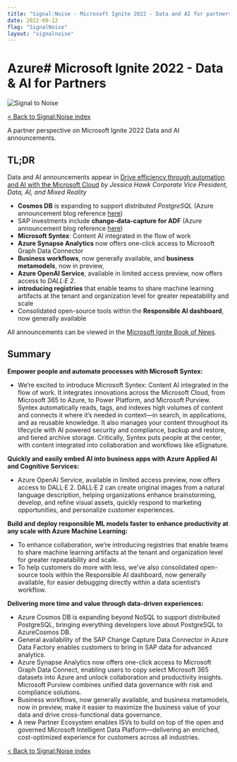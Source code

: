 ```yaml
---
title: "Signal:Noise - Microsoft Ignite 2022 - Data and AI for partners"
date: 2022-09-12
flag: "SignalNoise"
layout: "signalnoise"
---
```


# Azure# Microsoft Ignite 2022 - Data & AI for Partners

![Signal to Noise](/PartnerCrucible/Library/signaltonoise-msignite2022.png)

[< Back to Signal:Noise index](/PartnerCrucible/SignaltoNoise)

A partner perspective on Microsoft Ignite 2022 Data and AI announcements.

## TL;DR

Data and AI announcements appear in [Drive efficiency through automation and AI with the Microsoft Cloud](https://azure.microsoft.com/en-ca/blog/drive-efficiency-through-automation-and-ai-with-the-microsoft-cloud/) *by Jessica Hawk Corporate Vice President, Data, AI, and Mixed Reality*


* **Cosmos DB** is expanding to support *distributed PostgreSQL* (Azure announcement blog reference [here](https://azure.microsoft.com/en-ca/blog/how-microsoft-azure-helps-drive-agility-and-optimization-for-your-business/))
* SAP investments include **change-data-capture for ADF** (Azure announcement blog reference [here](https://azure.microsoft.com/en-ca/blog/how-microsoft-azure-helps-drive-agility-and-optimization-for-your-business/))
* **Microsoft Syntex**: Content AI integrated in the flow of work
* **Azure Synapse Analytics** now offers one-click access to Microsoft Graph Data Connector
* **Business workflows**, now generally available, and **business metamodels**, now in preview,
* **Azure OpenAI Service**, available in limited access preview, now offers access to *DALL·E 2*.
* **introducing registries** that enable teams to share machine learning artifacts at the tenant and organization level for greater repeatability and scale
* Consolidated open-source tools within the **Responsible AI dashboard**, now generally available


All announcements can be viewed in the [Microsoft Ignite Book of News](https://news.microsoft.com/ignite-2022-book-of-news/).

## Summary

**Empower people and automate processes with Microsoft Syntex:**
* We’re excited to introduce Microsoft Syntex: Content AI integrated in the flow of work. It integrates innovations across the Microsoft Cloud, from Microsoft 365 to Azure, to Power Platform, and Microsoft Purview. Syntex automatically reads, tags, and indexes high volumes of content and connects it where it’s needed in context—in search, in applications, and as reusable knowledge. It also manages your content throughout its lifecycle with AI powered security and compliance, backup and restore, and tiered archive storage. Critically, Syntex puts people at the center, with content integrated into collaboration and workflows like eSignature.

**Quickly and easily embed AI into business apps with Azure Applied AI and Cognitive Services:**
* Azure OpenAI Service, available in limited access preview, now offers access to DALL·E 2. DALL·E 2 can create original images from a natural language description, helping organizations enhance brainstorming, develop, and refine visual assets, quickly respond to marketing opportunities, and personalize customer experiences.

**Build and deploy responsible ML models faster to enhance productivity at any scale with Azure Machine Learning:**
* To enhance collaboration, we’re introducing registries that enable teams to share machine learning artifacts at the tenant and organization level for greater repeatability and scale.
* To help customers do more with less, we’ve also consolidated open-source tools within the Responsible AI dashboard, now generally available, for easier debugging directly within a data scientist’s workflow.

**Delivering more time and value through data-driven experiences:**
* Azure Cosmos DB is expanding beyond NoSQL to support distributed PostgreSQL, bringing everything developers love about PostgreSQL to AzureCosmos DB.
* General availability of the SAP Change Capture Data Connector in Azure Data Factory enables customers to bring in SAP data for advanced analytics.
* Azure Synapse Analytics now offers one-click access to Microsoft Graph Data Connect, enabling users to copy select Microsoft 365 datasets into Azure and unlock collaboration and productivity insights. Microsoft Purview combines unified data governance with risk and compliance solutions.
* Business workflows, now generally available, and business metamodels, now in preview, make it easier to maximize the business value of your data and drive cross-functional data governance.
* A new Partner Ecosystem enables ISVs to build on top of the open and governed Microsoft Intelligent Data Platform—delivering an enriched, cost-optimized experience for customers across all industries.


[< Back to Signal:Noise index](/PartnerCrucible/SignaltoNoise)

